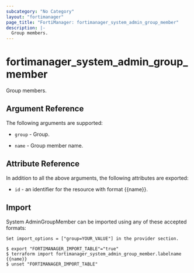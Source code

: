 ```yaml
---
subcategory: "No Category"
layout: "fortimanager"
page_title: "FortiManager: fortimanager_system_admin_group_member"
description: |-
  Group members.
---
```


# fortimanager_system_admin_group_member
Group members.

## Argument Reference


The following arguments are supported:

* `group` - Group.

* `name` - Group member name.


## Attribute Reference

In addition to all the above arguments, the following attributes are exported:
* `id` - an identifier for the resource with format {{name}}.

## Import

System AdminGroupMember can be imported using any of these accepted formats:
```
Set import_options = ["group=YOUR_VALUE"] in the provider section.

$ export "FORTIMANAGER_IMPORT_TABLE"="true"
$ terraform import fortimanager_system_admin_group_member.labelname {{name}}
$ unset "FORTIMANAGER_IMPORT_TABLE"
```

